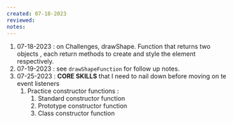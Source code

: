 ```yaml
---
created: 07-18-2023
reviewed:
notes:
---
```




1. 07-18-2023 : on Challenges, drawShape. Function that returns two objects , each return methods to create and style the element respectively.
2. 07-19-2023 : see `drawShapeFunction` for follow up notes.
3. 07-25-2023 : **CORE SKILLS** that I need to nail down before moving on te event listeners
   1. Practice constructor functions : 
      1. Standard constructor function
      2. Prototype constructor function
      3. Class constructor function

